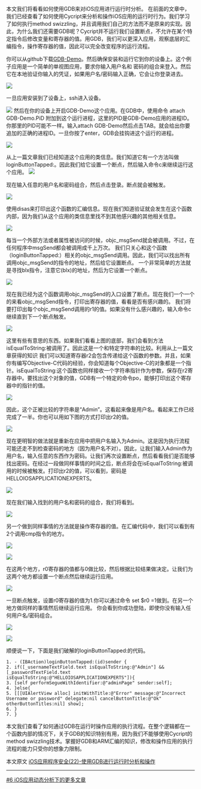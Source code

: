 
本文我们将看看如何使用GDB来对iOS应用进行运行时分析。 在前面的文章中，我们已经查看了如何使用Cycript来分析和操作iOS应用的运行时行为。我们学习了如何执行method swizzling，并且调用我们自己的方法而不是原来的实现。因此，为什么我们还需要GDB呢？Cycript并不运行我们设置断点，不允许在某个特定指令后修改变量和寄存器的值。用GDB，我们可以更深入应用，观察底层的汇编指令，操作寄存器的值，因此可以完全改变程序的运行流程。


你可以从github下载[GDB-Demo][3]。然后确保安装和运行它到你的设备上。这个例子应用是一个简单的单视图应用，要求你输入用户名和
密码的组合来登入。然后它在本地验证你输入的凭证，如果用户名/密码输入正确，它会让你登录进去。

![](http://resources.infosecinstitute.com/wp-content/uploads/111113_1041_IOSApplicat2.png)

一旦应用安装到了设备上，ssh进入设备。

![](http://resources.infosecinstitute.com/wp-content/uploads/111113_1041_IOSApplicat2.png)
然后在你的设备上开启GDB-Demo这个应用。在GDB中，使用命令 attach GDB-Demo.PiD 附加到这个运行进程，这里的PID是GDB-Demo应用的进程ID。你那里的PID可能不一样。输入attach GDB-Demo然后点击TAB。就会给出你要追加的正确的进程ID。一旦你按了enter，GDB会挂钩进这个运行的进程。

![](http://resources.infosecinstitute.com/wp-content/uploads/111113_1041_IOSApplicat3.png)


从上一篇文章我们已经知道这个应用的类信息。我们知道它有一个方法叫做loginButtonTapped:。因此我们给它设置一个断点，然后输入命令c来继续运行这个应用。
![](http://resources.infosecinstitute.com/wp-content/uploads/111113_1041_IOSApplicat4.png)

现在输入任意的用户名和密码组合，然后点击登录。断点就会被触发。

![](http://resources.infosecinstitute.com/wp-content/uploads/111113_1041_IOSApplicat5.png)

使用disas来打印出这个函数的汇编信息。现在我们知道验证就会发生在这个函数内部，因为我们从这个应用的类信息里找不到其他感兴趣的其他相关信息。

![](http://resources.infosecinstitute.com/wp-content/uploads/111113_1041_IOSApplicat6.png)

每当一个外部方法或者属性被访问的时候，objc_msgSend就会被调用。不过，在任何程序中msgSend都会被调用成千上万次。
我们只关心和这个函数（loginButtonTapped:）相关的objc_msgSend调用。因此，我们可以找出所有调用objc_msgSend的指令的地址，然后给它设置断点。
一个非常简单的方法就是寻找blx指令，注意它(blx)的地址，然后为它设置一个断点。

![](http://resources.infosecinstitute.com/wp-content/uploads/111113_1041_IOSApplicat7.png)


现在我已经为这个函数调用objc_msgSend的入口设置了断点。现在我们一个一个的来看objc_msgSend指令，打印出寄存器的值，看看是否有感兴趣的。
我们将要打印出每个objc_msgSend调用的r1的值。如果没有什么感兴趣的，输入命令c继续直到下一个断点触发。

![](http://resources.infosecinstitute.com/wp-content/uploads/111113_1041_IOSApplicat8.png)

这里有些有意思的东西。如果我们看看上图的底部，我们会看到方法isEqualToString:被调用了。因此这是一个和特定字符串的比较。利用从上一篇文章获得的知识
我们可以知道寄存器r2会包含传递给这个函数的参数。并且，如果你有编写Objective-C代码的经验，你会知道每个Objective-C的对象都是一个指针。isEqualToString:这个函数也同样接收一个字符串指针作为参数，保存在r2寄存器中。要找出这个对象的值，GDB有一个特定的命令po，能够打印出这个寄存器中的指针的值。

![](http://resources.infosecinstitute.com/wp-content/uploads/111113_1041_IOSApplicat9.png)

因此，这个正被比较的字符串是“Admin”。这看起来像是用户名。看起来工作已经完成了一半。你也可以用如下图的方式打印出r2的值。

![](http://resources.infosecinstitute.com/wp-content/uploads/111113_1041_IOSApplicat10.png)

现在更明智的做法就是重新在应用中把用户名输入为Admin。这是因为执行流程可能还走不到检查密码的地方（因为用户名不对）。因此，让我们输入Admin作为
用户名，输入任意的东西作为密码。让我们再次设置断点，然后看看我们是否能够找出密码。在经过一段做同样事情的时间之后，断点将会在isEqualToString:被调用的时候被触发。打印出r2的值，可以看到，密码是HELLOIOSAPPLICATIONEXPERTS。

![](http://resources.infosecinstitute.com/wp-content/uploads/111113_1041_IOSApplicat11.png)

现在我们输入找到的用户名和密码的组合，我们将看到。

![](http://resources.infosecinstitute.com/wp-content/uploads/111113_1041_IOSApplicat12.png)

另一个做到同样事情的方法就是操作寄存器的值。在汇编代码中，我们可以看到有2个调用cmp指令的地方。

![](http://resources.infosecinstitute.com/wp-content/uploads/111113_1041_IOSApplicat13.png)

![](http://resources.infosecinstitute.com/wp-content/uploads/111113_1041_IOSApplicat14.png)

在这两个地方，r0寄存器的值都与0做比较，然后根据比较结果做决定。让我们为这两个地方都设置一个断点然后继续运行应用。

![](http://resources.infosecinstitute.com/wp-content/uploads/111113_1041_IOSApplicat15.png)

一旦断点触发，设置r0寄存器的值为1.你可以通过命令 set $r0 =1做到。在另一个地方做同样的事情然后继续运行应用。
你会看到你成功登陆，即使你没有输入任何用户名/密码组合。


![](http://resources.infosecinstitute.com/wp-content/uploads/111113_1041_IOSApplicat16.png)

![](http://resources.infosecinstitute.com/wp-content/uploads/111113_1041_IOSApplicat17.png)


顺便说一下，下面是我们破解的loginButtonTapped:的代码。


	1. - (IBAction)loginButtonTapped:(id)sender {
	2. if([_usernameTextField.text isEqualToString:@"Admin"] && [_passwordTextField.text isEqualToString:@"HELLOIOSAPPLICATIONEXPERTS"]){
	3. [self performSegueWithIdentifier:@"adminPage" sender:self];
	4. }else{
	5. [[[UIAlertView alloc] initWithTitle:@"Error" message:@"Incorrect Username or password" delegate:nil cancelButtonTitle:@"Ok" otherButtonTitles:nil] show];
	6. }
	7. }
	
	

本文我们查看了如何通过GDB在运行时操作应用的执行流程。在整个逻辑都在一个函数内部的情况下，关于GDB的知识特别有用，因为我们不能够使用Cycript的method swizzling技术。掌握好GDB和ARM汇编的知识，修改和操作应用的执行流程的能力只受你的想象力限制。


本文原文 [iOS应用程序安全(22)-使用GDB进行运行时分析和操作](http://wufawei.com/2013/11/ios-application-security-22/)


[1]:http://wufawei.com/
[2]:http://wufawei.com/2013/11/ios-application-security-8/
[3]:https://github.com/prateek147/gdb-demo
[4]:http://wufawei.com/2013/11/ios-application-security-7/
[5]:http://wufawei.com/2013/11/ios-application-security-21/
[6]:http://resources.infosecinstitute.com/ios-application-security-part-22-runtime-analysis-manipulation-using-gdb/





***
[#6 iOS应用动态分析下的更多文章](http://security.ios-wiki.com/issue-6/)

